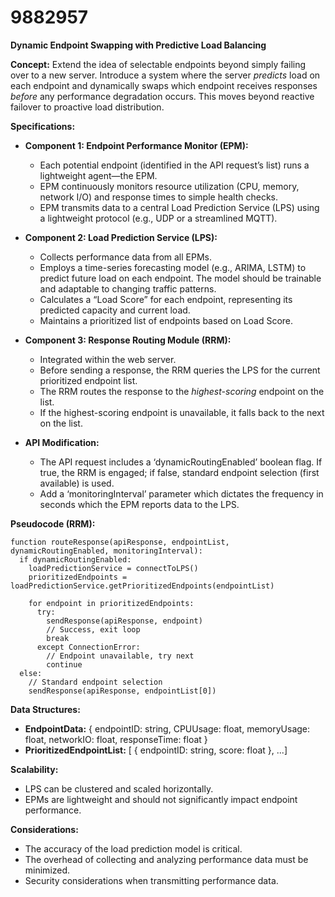 # 9882957

**Dynamic Endpoint Swapping with Predictive Load Balancing**

**Concept:** Extend the idea of selectable endpoints beyond simply failing over to a new server. Introduce a system where the server *predicts* load on each endpoint and dynamically swaps which endpoint receives responses *before* any performance degradation occurs. This moves beyond reactive failover to proactive load distribution.

**Specifications:**

*   **Component 1: Endpoint Performance Monitor (EPM):**
    *   Each potential endpoint (identified in the API request’s list) runs a lightweight agent—the EPM.
    *   EPM continuously monitors resource utilization (CPU, memory, network I/O) and response times to simple health checks.
    *   EPM transmits data to a central Load Prediction Service (LPS) using a lightweight protocol (e.g., UDP or a streamlined MQTT).

*   **Component 2: Load Prediction Service (LPS):**
    *   Collects performance data from all EPMs.
    *   Employs a time-series forecasting model (e.g., ARIMA, LSTM) to predict future load on each endpoint. The model should be trainable and adaptable to changing traffic patterns.
    *   Calculates a “Load Score” for each endpoint, representing its predicted capacity and current load.
    *   Maintains a prioritized list of endpoints based on Load Score.

*   **Component 3: Response Routing Module (RRM):**
    *   Integrated within the web server.
    *   Before sending a response, the RRM queries the LPS for the current prioritized endpoint list.
    *   The RRM routes the response to the *highest-scoring* endpoint on the list.
    *   If the highest-scoring endpoint is unavailable, it falls back to the next on the list.

*   **API Modification:**
    *   The API request includes a ‘dynamicRoutingEnabled’ boolean flag. If true, the RRM is engaged; if false, standard endpoint selection (first available) is used.
    *   Add a ‘monitoringInterval’ parameter which dictates the frequency in seconds which the EPM reports data to the LPS.

**Pseudocode (RRM):**

```
function routeResponse(apiResponse, endpointList, dynamicRoutingEnabled, monitoringInterval):
  if dynamicRoutingEnabled:
    loadPredictionService = connectToLPS()
    prioritizedEndpoints = loadPredictionService.getPrioritizedEndpoints(endpointList)
    
    for endpoint in prioritizedEndpoints:
      try:
        sendResponse(apiResponse, endpoint)
        // Success, exit loop
        break
      except ConnectionError:
        // Endpoint unavailable, try next
        continue
  else:
    // Standard endpoint selection
    sendResponse(apiResponse, endpointList[0])
```

**Data Structures:**

*   **EndpointData:** { endpointID: string, CPUUsage: float, memoryUsage: float, networkIO: float, responseTime: float }
*   **PrioritizedEndpointList:** [ { endpointID: string, score: float }, ...]

**Scalability:**

*   LPS can be clustered and scaled horizontally.
*   EPMs are lightweight and should not significantly impact endpoint performance.

**Considerations:**

*   The accuracy of the load prediction model is critical.
*   The overhead of collecting and analyzing performance data must be minimized.
*   Security considerations when transmitting performance data.